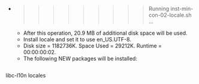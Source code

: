 * >>>>>>>>> Running inst-min-con-02-locale.sh ...
  * After this operation, 20.9 MB of additional disk space will be used.
  * Install locale and set it to use en_US.UTF-8.
  * Disk size = 1182736K. Space Used = 29212K. Runtime = 00:00:00:02.
  * The following NEW packages will be installed:
  ```bash
libc-l10n locales
  ```
